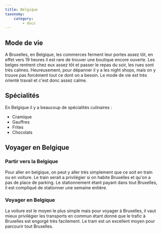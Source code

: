 ```yaml
---
title: Belgique
taxonomy:
    category:
        - docs
---
```


## Mode de vie

A Bruxelles, en Belgique, les commerces ferment leur portes assez tôt,  en effet vers 19 heures il est rare de trouver une boutique encore ouverte. Les belges rentrent chez eux assez tôt et passer le repas du soir, les rues sont très calmes. Heureusement, pour dépanner il y a les night shops, mais on y trouve pas forcément tout ce dont on a besoin. Le mode de vie est très orienté travail et c'est donc assez calme.

## Spécialités 

En Belgique il y a beaucoup de spécialités culinaires :
* Cramique
* Gauffres
* Frites
* Chocolats


## Voyager en Belgique

### Partir vers la Belgique

Pour aller en belgique, on peut y aller très simplement que ce soit en train ou en voiture. Le train serait a privilégier si on habite Bruxelles et qu'on a pas de place de parking. Le stationnement étant payant dans tout Bruxelles, il est compliqué de stationner une semaine entière.

### Voyager en Belgique

La voiture est le moyen le plus simple mais pour voyager à Bruxelles, il vaut mieux privilégier les transports en commun étant donné que le trafic à Bruxelles est engorgé très facilement. Le tram est un excellent moyen pour parcourir tout Bruxelles.
